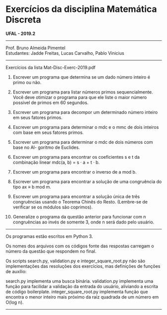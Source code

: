 # Exercícios da disciplina Matemática Discreta

**UFAL - 2019.2**

---

Prof. Bruno Almeida Pimentel  
Estudantes: Jadde Freitas, Lucas Carvalho, Pablo Vinicius

---

Exercícios da lista Mat-Disc-Exerc-2019.pdf

1. Escrever um programa que determina se um dado número inteiro é primo ou não.
2. Escrever um programa para listar números primos sequencialmente. Você deve
otimizar o programa para que ele liste o maior número possível de primos em 60
segundos.
3. Escrever um programa para decompor um determinado número inteiro em seus
fatores primos.
4. Escrever um programa para determinar o mdc e o mmc de dois inteiros com base
em seus fatores primos.

5. Escrever um programa para determinar o mdc de dois números com base no Al-
goritmo de Euclides.

6. Escrever um programa para encontrar os coeficientes s e t da combinação linear
mdc(a, b) = s · a + t · b.
7. Escrever um programa para encontrar o inverso de a mod b.
8. Escrever um programa para encontrar a solução de uma congruência do tipo ax ≡
b mod m.
9. Escrever um programa para encontrar a solução única de três congruências usando
o Teorema Chinês do Resto. (Lembre-se de verificar se os módulos são coprimos).
10. Generalize o programa da questão anterior para funcionar com n congruências ao
invés de somente 3, onde n será dado pelo usuário.

---

Os programas estão escritos em Python 3.

Os nomes dos arquivos com os códigos fonte das respostas carregam o número da questão que respondem no final.

Os scripts search.py, validation.py e integer_square_root.py não são implementações das resoluções dos exercícios, mas definições de funções de auxílio:

search.py implementa uma busca binária.
validation.py implementa uma função para facilidar a validação da entrada do usuário, aliviando a escrita de código boilerplate.
integer_square_root.py implementa função que encontra o menor inteiro mais próximo da raiz quadrada de um número em O(log n).

---
